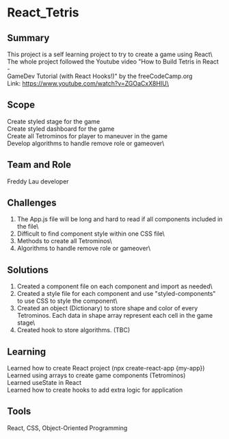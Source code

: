 # React_Tetris
## Summary 
This project is a self learning project to try to create a game using React\ 
The whole project followed the Youtube video "How to Build Tetris in React -\
GameDev Tutorial (with React Hooks!)" by the freeCodeCamp.org\
Link: https://www.youtube.com/watch?v=ZGOaCxX8HIU\
## Scope
Create styled stage for the game\
Create styled dashboard for the game\
Create all Tetrominos for player to maneuver in the game\
Develop algorithms to handle remove role or gameover\
## Team and Role
Freddy Lau developer
## Challenges
1. The App.js file will be long and hard to read if all components included in the file\
2. Difficult to find component style within one CSS file\
3. Methods to create all Tetrominos\
4. Algorithms to handle remove role or gameover\
## Solutions
1. Created a component file on each component and import as needed\
2. Created a style file for each component and use "styled-components" to use CSS to style the component\
3. Created an object (Dictionary) to store shape and color of every Tetrominos. Each data in shape array represent each cell in the game stage\
4. Created hook to store algorithms. (TBC) 
## Learning
Learned how to create React project (npx create-react-app {my-app})\
Learned using arrays to create game components (Tetrominos)\
Learned useState in React\
Learned how to create hooks to add extra logic for application 
## Tools
React, CSS, Object-Oriented Programming

